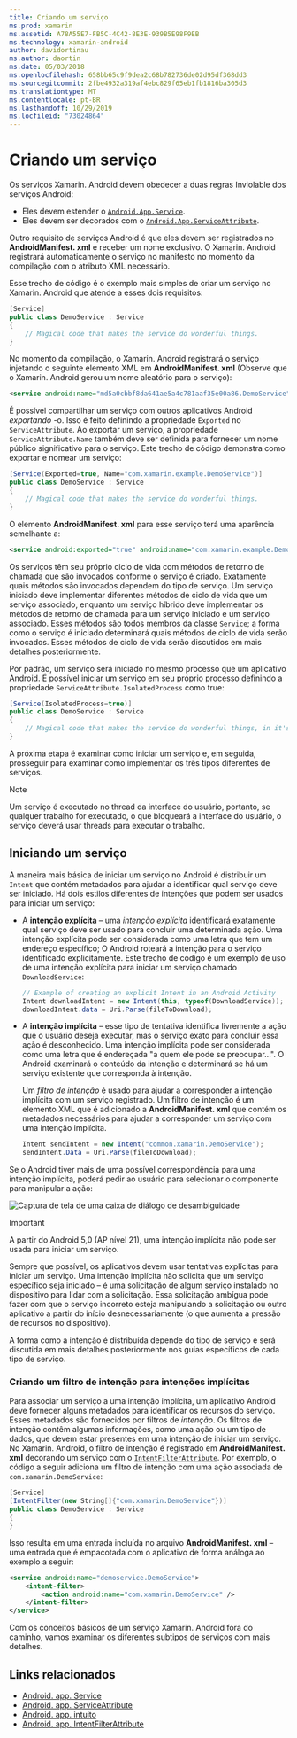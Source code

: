 ```yaml
---
title: Criando um serviço
ms.prod: xamarin
ms.assetid: A78A55E7-FB5C-4C42-8E3E-939B5E98F9EB
ms.technology: xamarin-android
author: davidortinau
ms.author: daortin
ms.date: 05/03/2018
ms.openlocfilehash: 658bb65c9f9dea2c68b782736de02d95df368dd3
ms.sourcegitcommit: 2fbe4932a319af4ebc829f65eb1fb1816ba305d3
ms.translationtype: MT
ms.contentlocale: pt-BR
ms.lasthandoff: 10/29/2019
ms.locfileid: "73024864"
---
```

# <a name="creating-a-service"></a>Criando um serviço

Os serviços Xamarin. Android devem obedecer a duas regras Inviolable dos serviços Android:

- Eles devem estender o [`Android.App.Service`](xref:Android.App.Service).
- Eles devem ser decorados com o [`Android.App.ServiceAttribute`](xref:Android.App.ServiceAttribute).

Outro requisito de serviços Android é que eles devem ser registrados no **AndroidManifest. xml** e receber um nome exclusivo. O Xamarin. Android registrará automaticamente o serviço no manifesto no momento da compilação com o atributo XML necessário.

Esse trecho de código é o exemplo mais simples de criar um serviço no Xamarin. Android que atende a esses dois requisitos:  

```csharp
[Service]
public class DemoService : Service
{
    // Magical code that makes the service do wonderful things.
}
```

No momento da compilação, o Xamarin. Android registrará o serviço injetando o seguinte elemento XML em **AndroidManifest. xml** (Observe que o Xamarin. Android gerou um nome aleatório para o serviço):

```xml
<service android:name="md5a0cbbf8da641ae5a4c781aaf35e00a86.DemoService" />
```

É possível compartilhar um serviço com outros aplicativos Android _exportando_ -o. Isso é feito definindo a propriedade `Exported` no `ServiceAttribute`. Ao exportar um serviço, a propriedade `ServiceAttribute.Name` também deve ser definida para fornecer um nome público significativo para o serviço. Este trecho de código demonstra como exportar e nomear um serviço:

```csharp
[Service(Exported=true, Name="com.xamarin.example.DemoService")]
public class DemoService : Service
{
    // Magical code that makes the service do wonderful things.
}
```

O elemento **AndroidManifest. xml** para esse serviço terá uma aparência semelhante a:

```xml
<service android:exported="true" android:name="com.xamarin.example.DemoService" />
```

Os serviços têm seu próprio ciclo de vida com métodos de retorno de chamada que são invocados conforme o serviço é criado. Exatamente quais métodos são invocados dependem do tipo de serviço. Um serviço iniciado deve implementar diferentes métodos de ciclo de vida que um serviço associado, enquanto um serviço híbrido deve implementar os métodos de retorno de chamada para um serviço iniciado e um serviço associado. Esses métodos são todos membros da classe `Service`; a forma como o serviço é iniciado determinará quais métodos de ciclo de vida serão invocados. Esses métodos de ciclo de vida serão discutidos em mais detalhes posteriormente.

Por padrão, um serviço será iniciado no mesmo processo que um aplicativo Android. É possível iniciar um serviço em seu próprio processo definindo a propriedade `ServiceAttribute.IsolatedProcess` como true:

```csharp
[Service(IsolatedProcess=true)]
public class DemoService : Service
{
    // Magical code that makes the service do wonderful things, in it's own process!
}
```

A próxima etapa é examinar como iniciar um serviço e, em seguida, prosseguir para examinar como implementar os três tipos diferentes de serviços.

> [!NOTE]
> Um serviço é executado no thread da interface do usuário, portanto, se qualquer trabalho for executado, o que bloqueará a interface do usuário, o serviço deverá usar threads para executar o trabalho.

## <a name="starting-a-service"></a>Iniciando um serviço

A maneira mais básica de iniciar um serviço no Android é distribuir um `Intent` que contém metadados para ajudar a identificar qual serviço deve ser iniciado. Há dois estilos diferentes de intenções que podem ser usados para iniciar um serviço:

- A **intenção explícita** &ndash; uma _intenção explícita_ identificará exatamente qual serviço deve ser usado para concluir uma determinada ação. Uma intenção explícita pode ser considerada como uma letra que tem um endereço específico; O Android roteará a intenção para o serviço identificado explicitamente. Este trecho de código é um exemplo de uso de uma intenção explícita para iniciar um serviço chamado `DownloadService`:

    ```csharp
    // Example of creating an explicit Intent in an Android Activity
    Intent downloadIntent = new Intent(this, typeof(DownloadService));
    downloadIntent.data = Uri.Parse(fileToDownload);
    ```

- A **intenção implícita** &ndash; esse tipo de tentativa identifica livremente a ação que o usuário deseja executar, mas o serviço exato para concluir essa ação é desconhecido. Uma intenção implícita pode ser considerada como uma letra que é endereçada "a quem ele pode se preocupar...".
    O Android examinará o conteúdo da intenção e determinará se há um serviço existente que corresponda à intenção.

    Um _filtro de intenção_ é usado para ajudar a corresponder a intenção implícita com um serviço registrado. Um filtro de intenção é um elemento XML que é adicionado a **AndroidManifest. xml** que contém os metadados necessários para ajudar a corresponder um serviço com uma intenção implícita.

    ```csharp
    Intent sendIntent = new Intent("common.xamarin.DemoService");
    sendIntent.Data = Uri.Parse(fileToDownload);
    ```

Se o Android tiver mais de uma possível correspondência para uma intenção implícita, poderá pedir ao usuário para selecionar o componente para manipular a ação:

![Captura de tela de uma caixa de diálogo de desambiguidade](images/creating-a-service-01.png "Captura de tela de uma caixa de diálogo de desambiguidade")

> [!IMPORTANT]
> A partir do Android 5,0 (AP nível 21), uma intenção implícita não pode ser usada para iniciar um serviço.

Sempre que possível, os aplicativos devem usar tentativas explícitas para iniciar um serviço. Uma intenção implícita não solicita que um serviço específico seja iniciado &ndash; é uma solicitação de algum serviço instalado no dispositivo para lidar com a solicitação. Essa solicitação ambígua pode fazer com que o serviço incorreto esteja manipulando a solicitação ou outro aplicativo a partir do início desnecessariamente (o que aumenta a pressão de recursos no dispositivo).

A forma como a intenção é distribuída depende do tipo de serviço e será discutida em mais detalhes posteriormente nos guias específicos de cada tipo de serviço.

### <a name="creating-an-intent-filter-for-implicit-intents"></a>Criando um filtro de intenção para intenções implícitas

Para associar um serviço a uma intenção implícita, um aplicativo Android deve fornecer alguns metadados para identificar os recursos do serviço. Esses metadados são fornecidos por filtros de _intenção_. Os filtros de intenção contêm algumas informações, como uma ação ou um tipo de dados, que devem estar presentes em uma intenção de iniciar um serviço. No Xamarin. Android, o filtro de intenção é registrado em **AndroidManifest. xml** decorando um serviço com o [`IntentFilterAttribute`](xref:Android.App.IntentFilterAttribute). Por exemplo, o código a seguir adiciona um filtro de intenção com uma ação associada de `com.xamarin.DemoService`:

```csharp
[Service]
[IntentFilter(new String[]{"com.xamarin.DemoService"})]
public class DemoService : Service
{
}
```

Isso resulta em uma entrada incluída no arquivo **AndroidManifest. xml** &ndash; uma entrada que é empacotada com o aplicativo de forma análoga ao exemplo a seguir:

```xml
<service android:name="demoservice.DemoService">
    <intent-filter>
        <action android:name="com.xamarin.DemoService" />
    </intent-filter>
</service>
```

Com os conceitos básicos de um serviço Xamarin. Android fora do caminho, vamos examinar os diferentes subtipos de serviços com mais detalhes.

## <a name="related-links"></a>Links relacionados

- [Android. app. Service](xref:Android.App.Service)
- [Android. app. ServiceAttribute](xref:Android.App.ServiceAttribute)
- [Android. app. intuito](xref:Android.Content.Intent)
- [Android. app. IntentFilterAttribute](xref:Android.App.IntentFilterAttribute)
